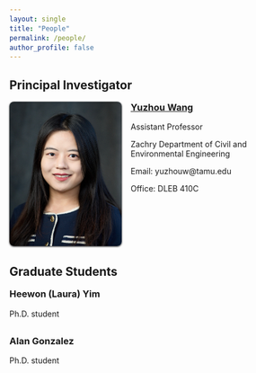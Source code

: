 ```yaml
---
layout: single
title: "People"
permalink: /people/
author_profile: false
---
```


## Principal Investigator
<div style="display:flex; gap:1rem; align-items:flex-start; flex-wrap:wrap; margin-bottom:1rem;">
  <a href="/people/yuzhou-wang/" style="flex:0 0 auto;">
    <img src="/images/profile_new.jpeg" alt="Yuzhou Wang" style="width:200px; max-width:35vw; height:auto; border-radius:8px; box-shadow:0 1px 3px rgba(0,0,0,.9);">
  </a>
  <div style="flex:1 1 260px; min-width:260px;">
    <h3 style="margin-top:0;"><a href="/people/yuzhou-wang/">Yuzhou Wang</a></h3>
    <p>Assistant Professor</p>
    <p>Zachry Department of Civil and Environmental Engineering</p>
    <p>Email: yuzhouw@tamu.edu</p>
    <p>Office: DLEB 410C</p>
  </div>
</div>


## Graduate Students
<div style="display:flex; gap:1rem; align-items:flex-start; flex-wrap:wrap; margin-bottom:1rem;">
  <div style="flex:1 1 260px; min-width:260px;">
    <h3 style="margin-top:0;"><a>Heewon (Laura) Yim</a></h3>
    <p>Ph.D. student</p>
    <p></p>
    <p></p>
  </div>
</div>

<div style="display:flex; gap:1rem; align-items:flex-start; flex-wrap:wrap; margin-bottom:1rem;">
  <div style="flex:1 1 260px; min-width:260px;">
    <h3 style="margin-top:0;"><a>Alan Gonzalez</a></h3>
    <p>Ph.D. student</p>
    <p></p>
    <p></p>
  </div>
</div>



